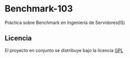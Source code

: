 # Benchmark-103
Práctica sobre Benchmark en Ingeniería de Servidores(IS)  

Licencia
-----------------------------------
El proyecto en conjunto se distribuye bajo la licencia [GPL](https://github.com/oxcar103/Benchmark-103/blob/master/LICENSE)
